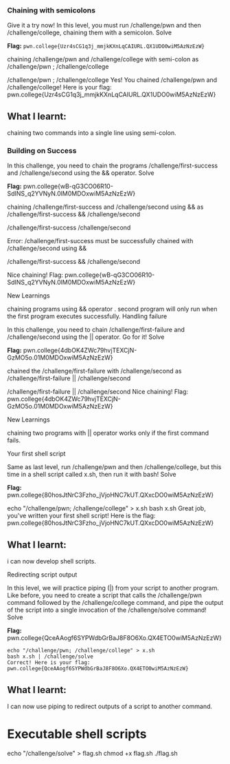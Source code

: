 ### Chaining with semicolons
Give it a try now! In this level, you must run /challenge/pwn and then /challenge/college, chaining them with a semicolon.
Solve

**Flag:**  `pwn.college{Uzr4sCG1q3j_mmjkKXnLqCAIURL.QX1UDO0wiM5AzNzEzW}`

chaining /challenge/pwn and /challenge/college with semi-colon as /challenge/pwn ; /challenge/college

/challenge/pwn ; /challenge/college
Yes! You chained /challenge/pwn and /challenge/college! Here is your flag:
pwn.college{Uzr4sCG1q3j_mmjkKXnLqCAIURL.QX1UDO0wiM5AzNzEzW}

## What I learnt:
chaining two commands into a single line using semi-colon.



### Building on Success
In this challenge, you need to chain the programs /challenge/first-success and /challenge/second using the && operator.
Solve

**Flag:** pwn.college{wB-qG3CO06R10-SdINS_q2YVNyN.0lM0MDOxwiM5AzNzEzW}

chaining /challenge/first-success and /challenge/second using && as /challenge/first-success && /challenge/second

/challenge/first-success
/challenge/second

Error: /challenge/first-success must be successfully chained with
/challenge/second using &&

/challenge/first-success && /challenge/second

Nice chaining! Flag: pwn.college{wB-qG3CO06R10-SdINS_q2YVNyN.0lM0MDOxwiM5AzNzEzW}

New Learnings

chaining programs using && operator . second program will only run when the first program executes successfully.
Handling failure

In this challenge, you need to chain /challenge/first-failure and /challenge/second using the || operator. Go for it!
Solve

**Flag:**  pwn.college{4dbOK4ZWc79hvjTEXCjN-GzMO5o.01M0MDOxwiM5AzNzEzW}

chained the /challenge/first-failure with /challenge/second as /challenge/first-failure || /challenge/second

/challenge/first-failure || /challenge/second
Nice chaining! Flag: pwn.college{4dbOK4ZWc79hvjTEXCjN-GzMO5o.01M0MDOxwiM5AzNzEzW}

New Learnings

chaining two programs with || operator works only if the first command fails.


Your first shell script

Same as last level, run /challenge/pwn and then /challenge/college, but this time in a shell script called x.sh, then run it with bash!
Solve




**Flag:** pwn.college{80hosJtNrC3Fzho_jVjoHNC7kUT.QXxcDO0wiM5AzNzEzW}

echo "/challenge/pwn; /challenge/college" > x.sh
bash x.sh
Great job, you've written your first shell script! Here is the flag:
pwn.college{80hosJtNrC3Fzho_jVjoHNC7kUT.QXxcDO0wiM5AzNzEzW}

## What I learnt:
i can now develop shell scripts.



Redirecting script output

In this level, we will practice piping (|) from your script to another program. Like before, you need to create a script that calls the /challenge/pwn command followed by the /challenge/college command, and pipe the output of the script into a single invocation of the /challenge/solve command!
Solve

**Flag:** pwn.college{QceAAogf6SYPWdbGrBaJ8F8O6Xo.QX4ETO0wiM5AzNzEzW}

```
echo "/challenge/pwn; /challenge/college" > x.sh
bash x.sh | /challenge/solve
Correct! Here is your flag:
pwn.college{QceAAogf6SYPWdbGrBaJ8F8O6Xo.QX4ETO0wiM5AzNzEzW}
```

## What I learnt:
I can now use piping to redirect outputs of a script to another command.




# Executable shell scripts

echo "/challenge/solve" > flag.sh
chmod  +x flag.sh
./flag.sh













